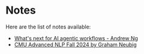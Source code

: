 # Notes

Here are the list of notes available:
* [What's next for AI agentic workflows - Andrew Ng](./What-s-next-for-AI-agentic-workflows-Andrew-Ng.md)
* [CMU Advanced NLP Fall 2024 by Graham Neubig](./CMU-Advanced-NLP-Fall-2024.md)
